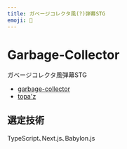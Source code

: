 ```yaml
---
title: ガベージコレクタ風(?)弾幕STG
emoji: 🦀
---
```


# Garbage-Collector
ガベージコレクタ風弾幕STG

- [garbage-collector](https://game.a6x.dev)
- [topa'z](https://topaz.dev/projects/50c8c6208a1e8e39e421)

## 選定技術
TypeScript､Next.js､Babylon.js
